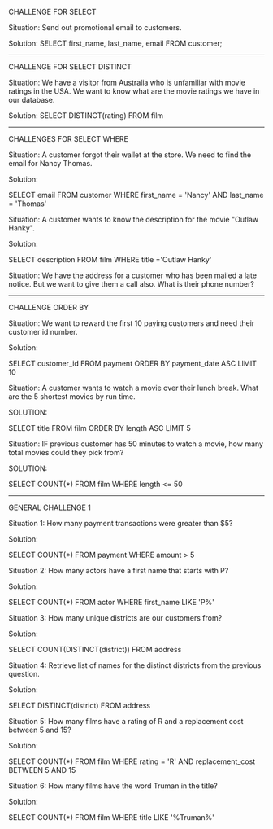 CHALLENGE FOR SELECT

Situation: Send out promotional email to customers.

Solution: SELECT first_name, last_name, email FROM customer;

---

CHALLENGE FOR SELECT DISTINCT

Situation: We have a visitor from Australia who is unfamiliar with movie ratings in the USA. We want to know what are the movie ratings we have in our database.

Solution: SELECT DISTINCT(rating) FROM film

---

CHALLENGES FOR SELECT WHERE

Situation: A customer forgot their wallet at the store. We need to find the email for Nancy Thomas.

Solution:

SELECT email
FROM customer
WHERE first_name = 'Nancy' AND last_name = 'Thomas'

Situation: A customer wants to know the description for the movie "Outlaw Hanky".

Solution:

SELECT description
FROM film
WHERE title ='Outlaw Hanky'

Situation: We have the address for a customer who has been mailed a late notice. But we want to give them a call also. What is their phone number?

---

CHALLENGE ORDER BY

Situation: We want to reward the first 10 paying customers and need their customer id number.

Solution:

SELECT customer_id
FROM payment
ORDER BY payment_date ASC
LIMIT 10

Situation: A customer wants to watch a movie over their lunch break. What are the 5 shortest movies by run time.

SOLUTION:

SELECT title
FROM film
ORDER BY length ASC
LIMIT 5

Situation: IF previous customer has 50 minutes to watch a movie, how many total movies could they pick from?

SOLUTION:

SELECT COUNT(\*)
FROM film
WHERE length <= 50

---

GENERAL CHALLENGE 1

Situation 1: How many payment transactions were greater than \$5?

Solution:

SELECT COUNT(\*)
FROM payment
WHERE amount > 5

Situation 2: How many actors have a first name that starts with P?

Solution:

SELECT COUNT(\*)
FROM actor
WHERE first_name LIKE 'P%'

Situation 3: How many unique districts are our customers from?

Solution:

SELECT COUNT(DISTINCT(district))
FROM address

Situation 4: Retrieve list of names for the distinct districts from the previous question.

Solution:

SELECT DISTINCT(district)
FROM address

Situation 5: How many films have a rating of R and a replacement cost between 5 and 15?

Solution:

SELECT COUNT(\*)
FROM film
WHERE rating = 'R'
AND replacement_cost BETWEEN 5 AND 15

Situation 6: How many films have the word Truman in the title?

Solution:

SELECT COUNT(\*)
FROM film
WHERE title LIKE '%Truman%'
